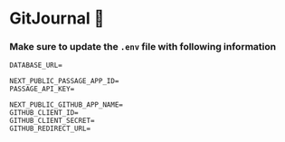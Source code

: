 # GitJournal 📕

### Make sure to update the `.env` file with following information

```
DATABASE_URL=

NEXT_PUBLIC_PASSAGE_APP_ID=
PASSAGE_API_KEY=

NEXT_PUBLIC_GITHUB_APP_NAME=
GITHUB_CLIENT_ID=
GITHUB_CLIENT_SECRET=
GITHUB_REDIRECT_URL=
```

